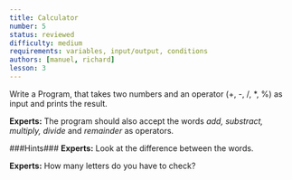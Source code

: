 ```yaml
---
title: Calculator
number: 5
status: reviewed
difficulty: medium
requirements: variables, input/output, conditions
authors: [manuel, richard]
lesson: 3
---
```

Write a Program, that takes two numbers and an operator (+, -, /, *, %) as input and prints the result.

**Experts:** The program should also accept the words *add, substract, multiply, divide* and *remainder* as operators.

###Hints###
**Experts:** Look at the difference between the words.

**Experts:** How many letters do you have to check?
